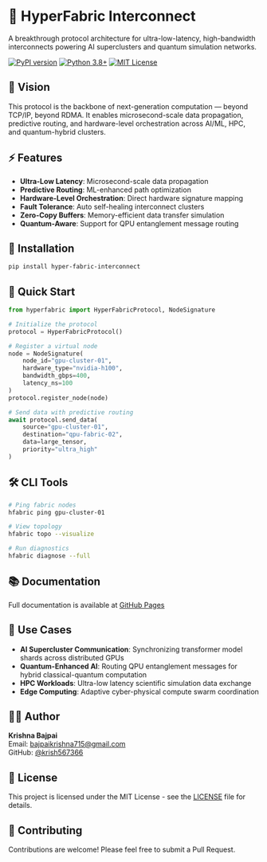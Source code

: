 # 🚀 HyperFabric Interconnect

A breakthrough protocol architecture for ultra-low-latency, high-bandwidth interconnects powering AI superclusters and quantum simulation networks.

[![PyPI version](https://badge.fury.io/py/hyper-fabric-interconnect.svg)](https://badge.fury.io/py/hyper-fabric-interconnect)
[![Python 3.8+](https://img.shields.io/badge/python-3.8+-blue.svg)](https://www.python.org/downloads/)
[![MIT License](https://img.shields.io/badge/License-MIT-green.svg)](https://choosealicense.com/licenses/mit/)

## 🧬 Vision

This protocol is the backbone of next-generation computation — beyond TCP/IP, beyond RDMA. It enables microsecond-scale data propagation, predictive routing, and hardware-level orchestration across AI/ML, HPC, and quantum-hybrid clusters.

## ⚡ Features

- **Ultra-Low Latency**: Microsecond-scale data propagation
- **Predictive Routing**: ML-enhanced path optimization
- **Hardware-Level Orchestration**: Direct hardware signature mapping
- **Fault Tolerance**: Auto self-healing interconnect clusters
- **Zero-Copy Buffers**: Memory-efficient data transfer simulation
- **Quantum-Aware**: Support for QPU entanglement message routing

## 🚀 Installation

```bash
pip install hyper-fabric-interconnect
```

## 📖 Quick Start

```python
from hyperfabric import HyperFabricProtocol, NodeSignature

# Initialize the protocol
protocol = HyperFabricProtocol()

# Register a virtual node
node = NodeSignature(
    node_id="gpu-cluster-01",
    hardware_type="nvidia-h100",
    bandwidth_gbps=400,
    latency_ns=100
)
protocol.register_node(node)

# Send data with predictive routing
await protocol.send_data(
    source="gpu-cluster-01",
    destination="qpu-fabric-02",
    data=large_tensor,
    priority="ultra_high"
)
```

## 🛠️ CLI Tools

```bash
# Ping fabric nodes
hfabric ping gpu-cluster-01

# View topology
hfabric topo --visualize

# Run diagnostics
hfabric diagnose --full
```

## 📚 Documentation

Full documentation is available at [GitHub Pages](https://krish567366.github.io/hyper-fabric-interconnect/)

## 🧠 Use Cases

- **AI Supercluster Communication**: Synchronizing transformer model shards across distributed GPUs
- **Quantum-Enhanced AI**: Routing QPU entanglement messages for hybrid classical-quantum computation
- **HPC Workloads**: Ultra-low latency scientific simulation data exchange
- **Edge Computing**: Adaptive cyber-physical compute swarm coordination

## 👨‍💻 Author

**Krishna Bajpai**  
Email: bajpaikrishna715@gmail.com  
GitHub: [@krish567366](https://github.com/krish567366)

## 📄 License

This project is licensed under the MIT License - see the [LICENSE](LICENSE) file for details.

## 🤝 Contributing

Contributions are welcome! Please feel free to submit a Pull Request.
